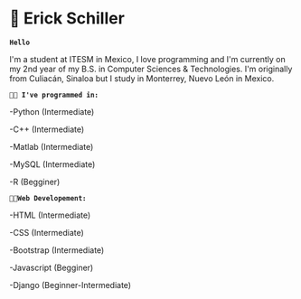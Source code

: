 # 🚴 Erick Schiller 

**`Hello`**

I'm a student at ITESM in Mexico, I love programming and I'm currently on my 2nd year of my B.S. in Computer Sciences & Technologies. I'm originally from Culiacán, Sinaloa but I study in Monterrey, Nuevo León in Mexico.

**`👨‍💻 I've programmed in:`**


-Python (Intermediate)

-C++ (Intermediate)

-Matlab (Intermediate)

-MySQL (Intermediate)

-R (Begginer)


**`🧑‍💻Web Developement:`**

-HTML (Intermediate)

-CSS (Intermediate)

-Bootstrap (Intermediate) 

-Javascript (Begginer)

-Django (Beginner-Intermediate)


<!--
**ErickSch/ErickSch** is a ✨ _special_ ✨ repository because its `README.md` (this file) appears on your GitHub profile.

Here are some ideas to get you started:

- 🔭 I’m currently working on ...
- 🌱 I’m currently learning ...
- 👯 I’m looking to collaborate on ...
- 🤔 I’m looking for help with ...
- 💬 Ask me about ...
- 📫 How to reach me: ...
- 😄 Pronouns: ...
- ⚡ Fun fact: ...
-->
